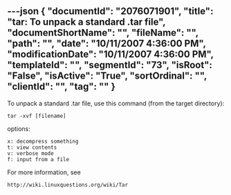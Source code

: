 ---json
{
  "documentId": "2076071901",
  "title": "tar: To unpack a standard .tar file",
  "documentShortName": "",
  "fileName": "",
  "path": "",
  "date": "10/11/2007 4:36:00 PM",
  "modificationDate": "10/11/2007 4:36:00 PM",
  "templateId": "",
  "segmentId": "73",
  "isRoot": "False",
  "isActive": "True",
  "sortOrdinal": "",
  "clientId": "",
  "tag": ""
}
---

To unpack a standard .tar file, use this command (from the target directory):

    tar -xvf [filename]

options:

    x: decompress something
    t: view contents
    v: verbose mode
    f: input from a file 

For more information, see

    http://wiki.linuxquestions.org/wiki/Tar
